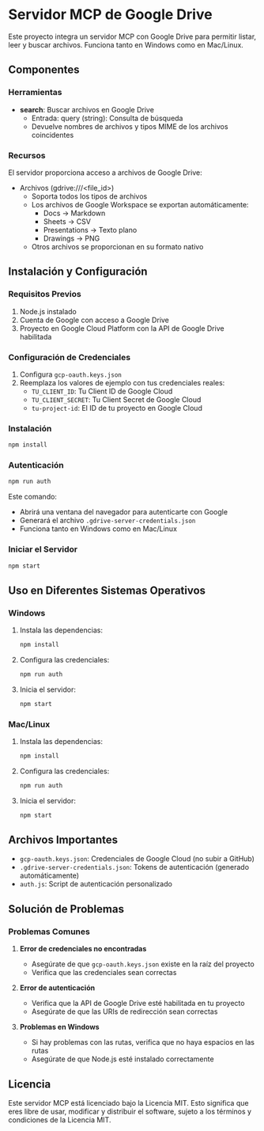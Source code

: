 # Servidor MCP de Google Drive

Este proyecto integra un servidor MCP con Google Drive para permitir listar, leer y buscar archivos. Funciona tanto en Windows como en Mac/Linux.

## Componentes

### Herramientas
- **search**: Buscar archivos en Google Drive
  - Entrada: query (string): Consulta de búsqueda
  - Devuelve nombres de archivos y tipos MIME de los archivos coincidentes

### Recursos
El servidor proporciona acceso a archivos de Google Drive:

- Archivos (gdrive:///<file_id>)
  - Soporta todos los tipos de archivos
  - Los archivos de Google Workspace se exportan automáticamente:
    - Docs → Markdown
    - Sheets → CSV
    - Presentations → Texto plano
    - Drawings → PNG
  - Otros archivos se proporcionan en su formato nativo

## Instalación y Configuración

### Requisitos Previos
1. Node.js instalado
2. Cuenta de Google con acceso a Google Drive
3. Proyecto en Google Cloud Platform con la API de Google Drive habilitada

### Configuración de Credenciales
1. Configura `gcp-oauth.keys.json`
2. Reemplaza los valores de ejemplo con tus credenciales reales:
   - `TU_CLIENT_ID`: Tu Client ID de Google Cloud
   - `TU_CLIENT_SECRET`: Tu Client Secret de Google Cloud
   - `tu-project-id`: El ID de tu proyecto en Google Cloud

### Instalación
```bash
npm install
```

### Autenticación
```bash
npm run auth
```
Este comando:
- Abrirá una ventana del navegador para autenticarte con Google
- Generará el archivo `.gdrive-server-credentials.json`
- Funciona tanto en Windows como en Mac/Linux

### Iniciar el Servidor
```bash
npm start
```

## Uso en Diferentes Sistemas Operativos

### Windows
1. Instala las dependencias:
   ```bash
   npm install
   ```

2. Configura las credenciales:
   ```bash
   npm run auth
   ```

3. Inicia el servidor:
   ```bash
   npm start
   ```

### Mac/Linux
1. Instala las dependencias:
   ```bash
   npm install
   ```

2. Configura las credenciales:
   ```bash
   npm run auth
   ```

3. Inicia el servidor:
   ```bash
   npm start
   ```

## Archivos Importantes
- `gcp-oauth.keys.json`: Credenciales de Google Cloud (no subir a GitHub)
- `.gdrive-server-credentials.json`: Tokens de autenticación (generado automáticamente)
- `auth.js`: Script de autenticación personalizado

## Solución de Problemas

### Problemas Comunes
1. **Error de credenciales no encontradas**
   - Asegúrate de que `gcp-oauth.keys.json` existe en la raíz del proyecto
   - Verifica que las credenciales sean correctas

2. **Error de autenticación**
   - Verifica que la API de Google Drive esté habilitada en tu proyecto
   - Asegúrate de que las URIs de redirección sean correctas

3. **Problemas en Windows**
   - Si hay problemas con las rutas, verifica que no haya espacios en las rutas
   - Asegúrate de que Node.js esté instalado correctamente

## Licencia
Este servidor MCP está licenciado bajo la Licencia MIT. Esto significa que eres libre de usar, modificar y distribuir el software, sujeto a los términos y condiciones de la Licencia MIT.
